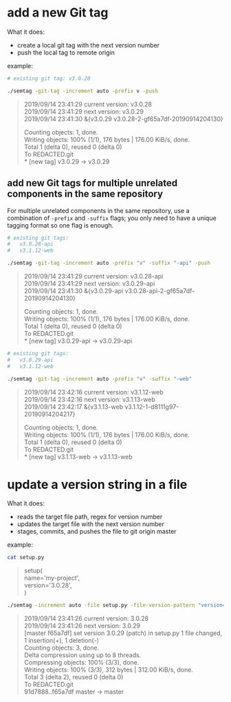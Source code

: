 # add a new Git tag
What it does:
- create a local git tag with the next version number
- push the local tag to remote origin


example:
```bash
# existing git tag: v3.0.28

./semtag -git-tag -increment auto -prefix v -push
```
> 2019/09/14 23:41:29 current version: v3.0.28
<br>2019/09/14 23:41:29 next version: v3.0.29
<br>2019/09/14 23:41:30 &{v3.0.29 v3.0.28-2-gf65a7df-20190914204130}
>
> Counting objects: 1, done.
<br>Writing objects: 100% (1/1), 176 bytes | 176.00 KiB/s, done.
<br>Total 1 (delta 0), reused 0 (delta 0)
<br>To REDACTED.git
<br> * [new tag]         v3.0.29 -> v3.0.29


## add new Git tags for multiple unrelated components in the same repository
For multiple unrelated components in the same repository, use a combination of `-prefix` and `-suffix` flags; you only need to have a unique tagging format so one flag is enough.
```bash
# existing git tags:
#   v3.0.28-api
#   v3.1.12-web

./semtag -git-tag -increment auto -prefix "v" -suffix "-api" -push
```
> 2019/09/14 23:41:29 current version: v3.0.28-api
<br>2019/09/14 23:41:29 next version: v3.0.29-api
<br>2019/09/14 23:41:30 &{v3.0.29-api v3.0.28-api-2-gf65a7df-20190914204130}
>
> Counting objects: 1, done.
<br>Writing objects: 100% (1/1), 176 bytes | 176.00 KiB/s, done.
<br>Total 1 (delta 0), reused 0 (delta 0)
<br>To REDACTED.git
<br> * [new tag]         v3.0.29-api -> v3.0.29-api
```bash
# existing git tags:
#   v3.0.29-api
#   v3.1.12-web

./semtag -git-tag -increment auto -prefix "v" -suffix "-web"
```
> 2019/09/14 23:42:16 current version: v3.1.12-web
<br>2019/09/14 23:42:16 next version: v3.1.13-web
<br>2019/09/14 23:42:17 &{v3.1.13-web v3.1.12-1-d8111g97-20190914204217}
>
> Counting objects: 1, done.
<br>Writing objects: 100% (1/1), 176 bytes | 176.00 KiB/s, done.
<br>Total 1 (delta 0), reused 0 (delta 0)
<br>To REDACTED.git
<br> * [new tag]         v3.1.13-web -> v3.1.13-web



# update a version string in a file
What it does:
- reads the target file path, regex for version number
- updates the target file with the next version number
- stages, commits, and pushes the file to git origin master

example:
```bash
cat setup.py
```
> setup(
<br>    name='my-project',
<br>    version='3.0.28',
<br>  )

```bash
./semtag -increment auto -file setup.py -file-version-pattern "version='%s',"
```
> 2019/09/14 23:41:26 current version: 3.0.28
<br>2019/09/14 23:41:26 next version: 3.0.29
<br>[master f65a7df] set version 3.0.29 (patch) in setup.py 1 file changed, 1 insertion(+), 1 deletion(-)
<br>Counting objects: 3, done.
<br>Delta compression using up to 8 threads.
<br>Compressing objects: 100% (3/3), done.
<br>Writing objects: 100% (3/3), 312 bytes | 312.00 KiB/s, done.
<br>Total 3 (delta 2), reused 0 (delta 0)
<br>To REDACTED.git
<br>   91d7888..f65a7df  master -> master
